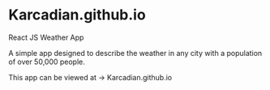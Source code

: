 # Karcadian.github.io
React JS Weather App

A simple app designed to describe the weather in any city with a population of over 50,000 people.

This app can be viewed at -> Karcadian.github.io

